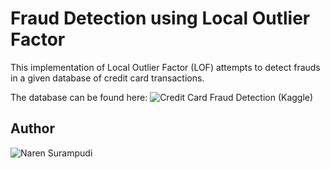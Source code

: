 # Fraud Detection using Local Outlier Factor

This implementation of Local Outlier Factor (LOF) attempts to detect frauds in a given database of credit card transactions.

The database can be found here: ![Credit Card Fraud Detection (Kaggle)](https://www.kaggle.com/mlg-ulb/creditcardfraud)

## Author
![Naren Surampudi](https://github.com/nsurampu/)
